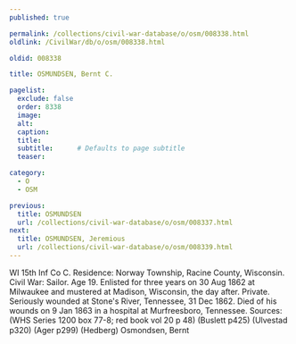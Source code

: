 ```yaml
---
published: true

permalink: /collections/civil-war-database/o/osm/008338.html
oldlink: /CivilWar/db/o/osm/008338.html

oldid: 008338

title: OSMUNDSEN, Bernt C.

pagelist:
  exclude: false
  order: 8338
  image: 
  alt:
  caption:
  title:
  subtitle:      # Defaults to page subtitle
  teaser:

category: 
  - O 
  - OSM

previous:
  title: OSMUNDSEN
  url: /collections/civil-war-database/o/osm/008337.html  
next:
  title: OSMUNDSEN, Jeremious
  url: /collections/civil-war-database/o/osm/008339.html   
---
```

WI 15th Inf Co C. Residence: Norway Township, Racine County, Wisconsin. Civil War: Sailor. Age 19. Enlisted for three years on 30 Aug 1862 at Milwaukee and mustered at Madison, Wisconsin, the day after. Private. Seriously wounded at Stone&#39;s River, Tennessee, 31 Dec 1862. Died of his wounds on 9 Jan 1863 in a hospital at Murfreesboro, Tennessee. Sources: (WHS Series 1200 box 77-8; red book vol 20 p 48) (Buslett p425) (Ulvestad p320) (Ager p299) (Hedberg) &#147;Osmondsen, Bernt&#148;